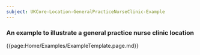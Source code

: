 ```yaml
---
subject: UKCore-Location-GeneralPracticeNurseClinic-Example
---
```

### An example to illustrate a general practice nurse clinic location

{{page:Home/Examples/ExampleTemplate.page.md}}